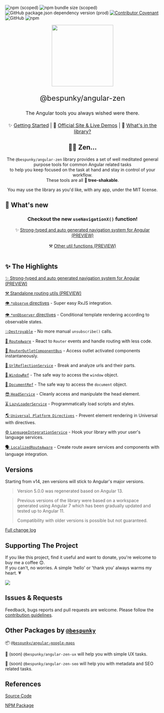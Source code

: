 ![npm (scoped)](https://img.shields.io/npm/v/@bespunky/angular-zen?style=flat-square&label=version)
![npm bundle size (scoped)](https://img.shields.io/bundlephobia/min/@bespunky/angular-zen?style=flat-square)
![GitHub package.json dependency version (prod)](https://img.shields.io/github/package-json/dependency-version/bespunky/angular-zen/@angular/core?style=flat-square)
[![Contributor Covenant](https://img.shields.io/badge/Contributor%20Covenant-v2.0%20adopted-ff69b4.svg?style=flat-square)](https://github.com/BeSpunky/angular-zen/blob/master/code_of_conduct.md)
![GitHub](https://img.shields.io/github/license/bespunky/angular-zen?style=flat-square)
![npm](https://img.shields.io/npm/dt/@bespunky/angular-zen?style=flat-square)

<p align="center">
    <img src="https://bs-angular-zen.web.app/docs/zen/.attachments/logo.svg" width="200"/>
</p>

<p align="center" style="font-size: x-large">@bespunky/angular-zen</p>
<p align="center" style="font-size: medium">The Angular tools you always wished were there.</p>

<p align="center" style="font-size: medium; margin: 20px auto">
    ✨ <a href="https://bs-angular-zen.web.app/docs/zen/additional-documentation/getting-started.html">Getting Started</a> |
    🙌 <a href="https://bs-angular-zen.web.app/">Official Site & Live Demos</a> |
    🎁 <a href="https://bs-angular-zen.web.app/docs/zen/additional-documentation/modules-overview.html">What's in the library?</a>
</p>

<h2 align="center">🧘‍♂️ Zen...</h2>

<p align="center">
    The <code>@bespunky/angular-zen</code> library provides a set of well meditated general purpose tools for common Angular related tasks<br/>
    to help you keep focused on the task at hand and stay in control of your workflow.<br/>  
    These tools are all <b>🌳 tree-shakable</b>.
</p>

<p align="center">
    You may use the library as you'd like, with any app, under the MIT license.
</p>

## 📢 What's new
<h3 align="center">Checkout the new <code>useNavigationX()</code> function!</h3>
<center>
    ✨ <a href="https://bs-angular-zen.web.app/docs/zen/additional-documentation/routerxmodule/navigation-x.html">Strong-typed and auto generated navigation system for Angular (PREVIEW)</a>
</center>
<br/>
<center>
    ⚒️ <a href="https://bs-angular-zen.web.app/docs/zen/additional-documentation/routerxmodule/utils.html">Other util functions (PREVIEW)</a>
</center>
<br/>

## ✨ The Highlights

[✨ Strong-typed and auto generated navigation system for Angular (PREVIEW)](https://bs-angular-zen.web.app/docs/zen/additional-documentation/routerxmodule/navigation-x.html)

[⚒️ Standalone routing utils (PREVIEW)](https://bs-angular-zen.web.app/docs/zen/additional-documentation/routerxmodule/utils.html)

[👁️ `*observe` directives](https://bs-angular-zen.web.app/docs/zen/additional-documentation/coremodule/observemodule.html) - Super easy RxJS integration.

[👁️ `*onObserver` directives](https://bs-angular-zen.web.app/docs/zen/additional-documentation/coremodule/onobservermodule.html) - Conditional template rendering according to observable states.

[💥`Destroyable`](https://bs-angular-zen.web.app/docs/zen/additional-documentation/coremodule/destroyable-(abstract).html) - No more manual `unsubscribe()` calls.

[🔀 `RouteAware`](https://bs-angular-zen.web.app/docs/zen/additional-documentation/routerxmodule/routeaware-\(abstract\).html) - React to `Router` events and handle routing with less code.

[🚌 `RouterOutletComponentBus`](https://bs-angular-zen.web.app/docs/zen/additional-documentation/routerxmodule/routeroutletcomponentbus.html) - Access outlet activated components instantaneously.

[🔗 `UrlReflectionService`](https://bs-angular-zen.web.app/docs/zen/additional-documentation/routerxmodule/urlreflectionservice.html) - Break and analyze urls and their parts.

[🔲 `WindowRef`](https://bs-angular-zen.web.app/docs/zen/additional-documentation/coremodule/windowref.html) - The safe way to access the `window` object.

[📄 `DocumentRef`](https://bs-angular-zen.web.app/docs/zen/additional-documentation/coremodule/documentref.html) - The safe way to access the `document` object.

[😎 `HeadService`](https://bs-angular-zen.web.app/docs/zen/additional-documentation/coremodule/headservice.html) - Cleanly access and manipulate the head element.

[⏳ `LazyLoaderService`](https://bs-angular-zen.web.app/docs/zen/additional-documentation/asyncmodule/lazyloaderservice.html) - Programmatically load scripts and styles.

[🌎 `Universal Platform Directives`](https://bs-angular-zen.web.app/docs/zen/additional-documentation/universalModule/platform-directives.html) - Prevent element rendering in Universal with directives.

[⚙ `LanguageIntegrationService`](https://bs-angular-zen.web.app/docs/zen/additional-documentation/languageintegrationmodule.html) - Hook your library with your user's language services.

[🗣 `LocalizedRouteAware`](https://bs-angular-zen.web.app/docs/zen/additional-documentation/languageintegrationmodule/localizedrouteaware-\(abstract\).html) - Create route aware services and components with language integration.

## Versions
Starting from v14, zen versions will stick to Angular's major versions.

> Version 5.0.0 was regenerated based on Angular 13.

> Previous versions of the library were based on a workspace generated using Angular 7 which has been gradually updated and tested up to Angular 11.
> 
> Compatibility with older versions is possible but not guaranteed.

[Full change log](https://bs-angular-zen.web.app/docs/zen/changelog.html)

## Supporting The Project
If you like this project, find it useful and want to donate, you're welcome to buy me a coffee 😊.  
If you can't, no worries. A simple 'hello' or 'thank you' always warms my heart. 💗

<a href="https://www.buymeacoffee.com/bespunky"><img src="https://img.buymeacoffee.com/button-api/?text=Buy me a coffee&emoji=&slug=bespunky&button_colour=FFDD00&font_colour=000000&font_family=Cookie&outline_colour=000000&coffee_colour=ffffff"></a>

## Issues & Requests
Feedback, bugs reports and pull requests are welcome.
Please follow the [contribution guidelines]().

## Other Packages by [`@bespunky`](https://www.npmjs.com/~bespunky)

📦 [`@bespunky/angular-google-maps`](https://bs-angular-g-maps.web.app)

🚧 (soon) `@bespunky/angular-zen-ux` will help you with simple UX tasks.

🚧 (soon) `@bespunky/angular-zen-seo` will help you with metadata and SEO related tasks.

## References
[Source Code](https://github.com/bespunky/angular-zen)

[NPM Package](https://www.npmjs.com/package/@bespunky/angular-zen)

<br/>
